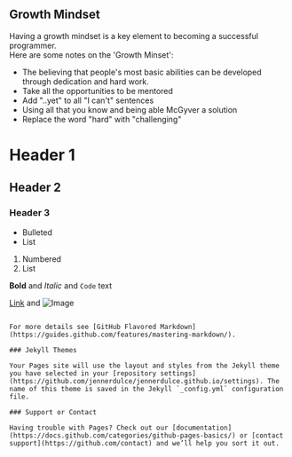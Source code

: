 ## Growth Mindset

Having a growth mindset is a key element to becoming a successful programmer. \
Here are some notes on the 'Growth Minset':
- The believing that people's most basic abilities can be developed through dedication and hard work.
- Take all the opportunities to be mentored
- Add "..yet" to all "I can't"  sentences
- Using all that you know and being able McGyver a solution
- Replace the word "hard" with "challenging"

# Header 1
## Header 2
### Header 3

- Bulleted
- List

1. Numbered
2. List

**Bold** and _Italic_ and `Code` text

[Link](url) and ![Image](src)
```

For more details see [GitHub Flavored Markdown](https://guides.github.com/features/mastering-markdown/).

### Jekyll Themes

Your Pages site will use the layout and styles from the Jekyll theme you have selected in your [repository settings](https://github.com/jennerdulce/jennerdulce.github.io/settings). The name of this theme is saved in the Jekyll `_config.yml` configuration file.

### Support or Contact

Having trouble with Pages? Check out our [documentation](https://docs.github.com/categories/github-pages-basics/) or [contact support](https://github.com/contact) and we’ll help you sort it out.
